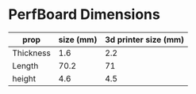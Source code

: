 # PerfBoard Dimensions

| prop | size (mm) | 3d printer size (mm) |
| --- | --- | ---|
|Thickness| 1.6 |2.2|
|Length| 70.2 |71|
|height| 4.6 |4.5